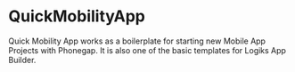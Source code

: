 # QuickMobilityApp

Quick Mobility App works as a boilerplate for starting new Mobile App Projects with Phonegap. It is also one of the basic templates for Logiks App Builder.
